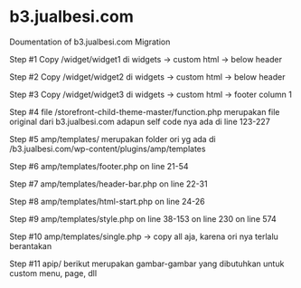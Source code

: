 # b3.jualbesi.com
Doumentation of b3.jualbesi.com Migration

Step #1
Copy /widget/widget1 di widgets -> custom html -> below header

Step #2
Copy /widget/widget2 di widgets -> custom html -> below header

Step #3
Copy /widget/widget3 di widgets -> custom html -> footer column 1

Step #4
file /storefront-child-theme-master/function.php merupakan file original dari b3.jualbesi.com
adapun self code nya ada di line 123-227

Step #5
amp/templates/ merupakan folder ori yg ada di /b3.jualbesi.com/wp-content/plugins/amp/templates

Step #6
amp/templates/footer.php on line 21-54

Step #7
amp/templates/header-bar.php on line 22-31

Step #8
amp/templates/html-start.php on line 24-26

Step #9
amp/templates/style.php
on line 38-153
on line 230
on line 574

Step #10
amp/templates/single.php -> copy all aja, karena ori nya terlalu berantakan

Step #11
apip/
berikut merupakan gambar-gambar yang dibutuhkan untuk custom menu, page, dll
